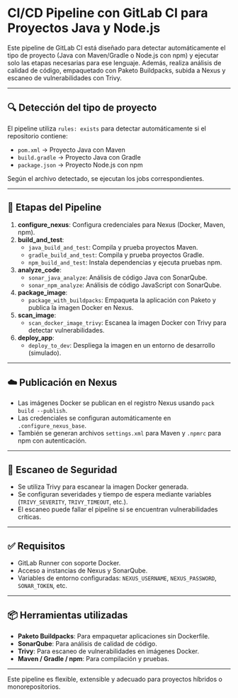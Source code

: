 # CI/CD Pipeline con GitLab CI para Proyectos Java y Node.js

Este pipeline de GitLab CI está diseñado para detectar automáticamente el tipo de proyecto (Java con Maven/Gradle o Node.js con npm) y ejecutar solo las etapas necesarias para ese lenguaje. Además, realiza análisis de calidad de código, empaquetado con Paketo Buildpacks, subida a Nexus y escaneo de vulnerabilidades con Trivy.

---

## 🔍 Detección del tipo de proyecto

El pipeline utiliza `rules: exists` para detectar automáticamente si el repositorio contiene:

- `pom.xml` → Proyecto Java con Maven
- `build.gradle` → Proyecto Java con Gradle
- `package.json` → Proyecto Node.js con npm

Según el archivo detectado, se ejecutan los jobs correspondientes.

---

## 🧩 Etapas del Pipeline

1. **configure_nexus**: Configura credenciales para Nexus (Docker, Maven, npm).
2. **build_and_test**:
   - `java_build_and_test`: Compila y prueba proyectos Maven.
   - `gradle_build_and_test`: Compila y prueba proyectos Gradle.
   - `npm_build_and_test`: Instala dependencias y ejecuta pruebas npm.
3. **analyze_code**:
   - `sonar_java_analyze`: Análisis de código Java con SonarQube.
   - `sonar_npm_analyze`: Análisis de código JavaScript con SonarQube.
4. **package_image**:
   - `package_with_buildpacks`: Empaqueta la aplicación con Paketo y publica la imagen Docker en Nexus.
5. **scan_image**:
   - `scan_docker_image_trivy`: Escanea la imagen Docker con Trivy para detectar vulnerabilidades.
6. **deploy_app**:
   - `deploy_to_dev`: Despliega la imagen en un entorno de desarrollo (simulado).

---

## ☁️ Publicación en Nexus

- Las imágenes Docker se publican en el registro Nexus usando `pack build --publish`.
- Las credenciales se configuran automáticamente en `.configure_nexus_base`.
- También se generan archivos `settings.xml` para Maven y `.npmrc` para npm con autenticación.

---

## 🔐 Escaneo de Seguridad

- Se utiliza Trivy para escanear la imagen Docker generada.
- Se configuran severidades y tiempo de espera mediante variables (`TRIVY_SEVERITY`, `TRIVY_TIMEOUT`, etc.).
- El escaneo puede fallar el pipeline si se encuentran vulnerabilidades críticas.

---

## ✅ Requisitos

- GitLab Runner con soporte Docker.
- Acceso a instancias de Nexus y SonarQube.
- Variables de entorno configuradas: `NEXUS_USERNAME`, `NEXUS_PASSWORD`, `SONAR_TOKEN`, etc.

---

## 📦 Herramientas utilizadas

- **Paketo Buildpacks**: Para empaquetar aplicaciones sin Dockerfile.
- **SonarQube**: Para análisis de calidad de código.
- **Trivy**: Para escaneo de vulnerabilidades en imágenes Docker.
- **Maven / Gradle / npm**: Para compilación y pruebas.

---

Este pipeline es flexible, extensible y adecuado para proyectos híbridos o monorepositorios.
